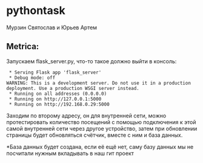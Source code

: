 # pythontask
Мурзин Святослав и Юрьев Артем

## Metrica:

Запускаем flask_server.py, что-то такое должно выйти в консоль:
```
 * Serving Flask app 'flask_server'
 * Debug mode: off
WARNING: This is a development server. Do not use it in a production deployment. Use a production WSGI server instead.
 * Running on all addresses (0.0.0.0)
 * Running on http://127.0.0.1:5000
 * Running on http://192.168.0.29:5000
```

Заходим по второму адресу, он для внутренней сети, можно протестировать количество посещений с помощью подключения к этой самой внутренней сети через другое устройство, затем при обновлении страницы будет обновляться счётчик, вместе с ним и база данных.

*База данных будет создана, если её ещё нет, саму базу данных мы не посчитали нужным вкладывать в наш гит проект

[//]: # (Для взаимодействия с формами, можно пройти по адресу localhost:5000/view_info)
